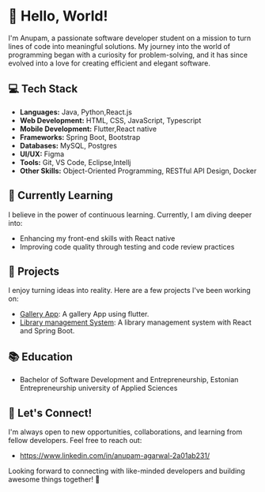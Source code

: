 # 👋 Hello, World! 

I'm Anupam, a passionate software developer student on a mission to turn lines of code into meaningful solutions. My journey into the world of programming began with a curiosity for problem-solving, and it has since evolved into a love for creating efficient and elegant software.

## 💻 Tech Stack

- **Languages:** Java, Python,React.js
- **Web Development:** HTML, CSS, JavaScript, Typescript
- **Mobile Development:** Flutter,React native
- **Frameworks:** Spring Boot, Bootstrap
- **Databases:** MySQL, Postgres
- **UI/UX:** Figma
- **Tools:** Git, VS Code, Eclipse,Intellj
- **Other Skills:** Object-Oriented Programming, RESTful API Design, Docker

## 🌱 Currently Learning

I believe in the power of continuous learning. Currently, I am diving deeper into:

- Enhancing my front-end skills with React native
- Improving code quality through testing and code review practices

## 🚀 Projects

I enjoy turning ideas into reality. Here are a few projects I've been working on:

- [Gallery App](https://github.com/Anupam-1068/photo-gallery-02.git): A gallery App using flutter.
- [Library management System](https://github.com/Anupam-1068/library-management-system): A library management system with React and Spring Boot.



## 📚 Education

- Bachelor of Software Development and Entrepreneurship, Estonian Entrepreneurship university of Applied Sciences

## 🤝 Let's Connect!

I'm always open to new opportunities, collaborations, and learning from fellow developers. Feel free to reach out:

- https://www.linkedin.com/in/anupam-agarwal-2a01ab231/

Looking forward to connecting with like-minded developers and building awesome things together! 🚀
